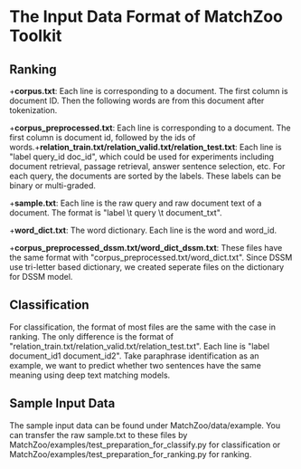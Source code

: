 # The Input Data Format of MatchZoo Toolkit

## Ranking
+**corpus.txt**: Each line is corresponding to a document. The first column is document ID. Then the following words are from this document after tokenization.

+**corpus_preprocessed.txt**: Each line is corresponding to a document. The first column is document id, followed by the ids of words.+**relation_train.txt/relation_valid.txt/relation_test.txt**: Each line is "label query_id doc_id", which could be used for experiments including document retrieval, passage retrieval, answer sentence selection, etc. For each query, the documents are sorted by the labels. These labels can be binary or multi-graded.

+**sample.txt**: Each line is the raw query and raw document text of a document. The format is "label \t query \t document_txt".

+**word_dict.txt**: The word dictionary. Each line is the word and word_id.

+**corpus_preprocessed_dssm.txt/word_dict_dssm.txt**: These files have the same format with "corpus_preprocessed.txt/word_dict.txt". Since DSSM use tri-letter based dictionary, we created seperate files on the dictionary for DSSM model.

## Classification
For classification, the format of most files are the same with the case in ranking. The only difference is the format of "relation_train.txt/relation_valid.txt/relation_test.txt". Each line is "label document_id1 document_id2". Take paraphrase identification as an example, we want to predict whether two sentences have the same meaning using deep text matching models.

## Sample Input Data
The sample input data can be found under MatchZoo/data/example. You can transfer the raw sample.txt to these files by MatchZoo/examples/test_preparation_for_classify.py for classification or MatchZoo/examples/test_preparation_for_ranking.py for ranking.
